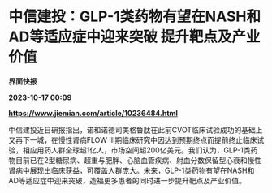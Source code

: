 # 中信建投：GLP-1类药物有望在NASH和AD等适应症中迎来突破 提升靶点及产业价值
**界面快报**

**2023-10-17 00:09**

**https://www.jiemian.com/article/10236484.html**

中信建投近日研报指出，诺和诺德司美格鲁肽在此前CVOT临床试验成功的基础上又再下一城，在慢性肾病FLOW III期临床研究中因达到预期终点而提前终止临床试验，相应用药人群全球超1亿人，市场空间超200亿美元。我们认为，GLP-1类药物目前已在2型糖尿病、超重与肥胖、心脑血管疾病、射血分数保留型心衰和慢性肾病中展现出临床获益，可覆盖人群庞大。未来，GLP-1类药物有望在NASH和AD等适应症中迎来突破，造福更多患者的同时进一步提升靶点及产业价值。